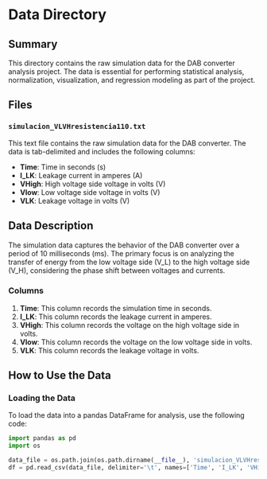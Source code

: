 # Data Directory

## Summary

This directory contains the raw simulation data for the DAB converter analysis project. The data is essential for performing statistical analysis, normalization, visualization, and regression modeling as part of the project.

## Files

### `simulacion_VLVHresistencia110.txt`

This text file contains the raw simulation data for the DAB converter. The data is tab-delimited and includes the following columns:

- **Time**: Time in seconds (s)
- **I_LK**: Leakage current in amperes (A)
- **VHigh**: High voltage side voltage in volts (V)
- **Vlow**: Low voltage side voltage in volts (V)
- **VLK**: Leakage voltage in volts (V)

## Data Description

The simulation data captures the behavior of the DAB converter over a period of 10 milliseconds (ms). The primary focus is on analyzing the transfer of energy from the low voltage side (V_L) to the high voltage side (V_H), considering the phase shift between voltages and currents.

### Columns

1. **Time**: This column records the simulation time in seconds.
2. **I_LK**: This column records the leakage current in amperes.
3. **VHigh**: This column records the voltage on the high voltage side in volts.
4. **Vlow**: This column records the voltage on the low voltage side in volts.
5. **VLK**: This column records the leakage voltage in volts.

## How to Use the Data

### Loading the Data

To load the data into a pandas DataFrame for analysis, use the following code:

```python
import pandas as pd
import os

data_file = os.path.join(os.path.dirname(__file__), 'simulacion_VLVHresistencia110.txt')
df = pd.read_csv(data_file, delimiter='\t', names=['Time', 'I_LK', 'VHigh', 'Vlow', 'VLK'])
